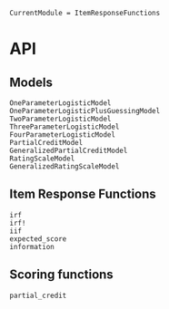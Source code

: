 ```@meta
CurrentModule = ItemResponseFunctions
```

# API

## Models
```@docs
OneParameterLogisticModel
OneParameterLogisticPlusGuessingModel
TwoParameterLogisticModel
ThreeParameterLogisticModel
FourParameterLogisticModel
PartialCreditModel
GeneralizedPartialCreditModel
RatingScaleModel
GeneralizedRatingScaleModel
```

## Item Response Functions
```@docs
irf
irf!
iif
expected_score
information
```

## Scoring functions
```@docs
partial_credit
```